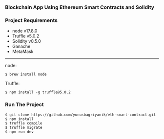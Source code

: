 ### __Blockchain App Using Ethereum Smart Contracts and Solidity__

### Project Requirements

* node v17.8.0
* Truffle v5.0.2
* Solidity v0.5.0
* Ganache
* MetaMask

---

node:

    $ brew install node

Truffle:

    $ npm install -g truffle@5.0.2

### Run The Project

    $ git clone https://github.com/yunusbagriyanik/eth-smart-contract.git
    $ npm install
    $ truffle compile
    $ truffle migrate
    $ npm run dev
